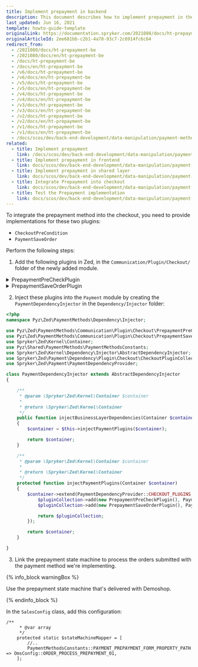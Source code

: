 ```yaml
---
title: Implement prepayment in backend
description: This document describes how to implement prepayment in the backend.
last_updated: Jun 16, 2021
template: howto-guide-template
originalLink: https://documentation.spryker.com/2021080/docs/ht-prepayment-be
originalArticleId: 2ee681bb-c2b1-4a78-93c7-2c6914fc6c64
redirect_from:
  - /2021080/docs/ht-prepayment-be
  - /2021080/docs/en/ht-prepayment-be
  - /docs/ht-prepayment-be
  - /docs/en/ht-prepayment-be
  - /v6/docs/ht-prepayment-be
  - /v6/docs/en/ht-prepayment-be
  - /v5/docs/ht-prepayment-be
  - /v5/docs/en/ht-prepayment-be
  - /v4/docs/ht-prepayment-be
  - /v4/docs/en/ht-prepayment-be
  - /v3/docs/ht-prepayment-be
  - /v3/docs/en/ht-prepayment-be
  - /v2/docs/ht-prepayment-be
  - /v2/docs/en/ht-prepayment-be
  - /v1/docs/ht-prepayment-be
  - /v1/docs/en/ht-prepayment-be
  - /docs/scos/dev/back-end-development/data-manipulation/payment-methods/prepayment/implementing-prepayment-in-back-end.html
related:
  - title: Implement prepayment
    link: /docs/scos/dev/back-end-development/data-manipulation/payment-methods/prepayment/implement-prepayment.html
  - title: Implement prepayment in frontend
    link: docs/scos/dev/back-end-development/data-manipulation/payment-methods/prepayment/implement-prepayment-in-frontend.html
  - title: Implement prepayment in shared layer
    link: docs/scos/dev/back-end-development/data-manipulation/payment-methods/prepayment/implement-prepayment-in-shared-layer.html
  - title: Integrate Prepayment into checkout
    link: docs/scos/dev/back-end-development/data-manipulation/payment-methods/prepayment/integrate-prepayment-into-checkout.html
  - title: Test the Prepayment implementation
    link: docs/scos/dev/back-end-development/data-manipulation/payment-methods/prepayment/test-the-prepayment-implementation.html
---
```


To integrate the prepayment method into the checkout, you need to provide implementations for these two plugins:

* `CheckoutPreCondition`
* `PaymentSaveOrder`

Perform the following steps:

1. Add the following plugins in Zed, in the `Communication/Plugin/Checkout/` folder of the newly added module.

<details>
<summary markdown='span'>PrepaymentPreCheckPlugin</summary>

```php
<?php

namespace Pyz\Zed\PaymentMethods\Communication\Plugin\Checkout;

use Generated\Shared\Transfer\CheckoutResponseTransfer;
use Generated\Shared\Transfer\QuoteTransfer;
use Spryker\Zed\Kernel\Communication\AbstractPlugin;
use Spryker\Zed\Payment\Dependency\Plugin\Checkout\CheckoutPreCheckPluginInterface;


class PrepaymentPreCheckPlugin extends AbstractPlugin implements CheckoutPreCheckPluginInterface
{

    /**
     * @param \Generated\Shared\Transfer\QuoteTransfer $quoteTransfer
     * @param \Generated\Shared\Transfer\CheckoutResponseTransfer $checkoutResponseTransfer
     *
     * @return \Generated\Shared\Transfer\CheckoutResponseTransfer
     */
    public function checkCondition(QuoteTransfer $quoteTransfer, CheckoutResponseTransfer $checkoutResponseTransfer)
    {
        return $checkoutResponseTransfer;
    }

}
```

</details>

<details>
<summary markdown='span'>PrepaymentSaveOrderPlugin</summary>

```php
<?php

namespace Pyz\Zed\PaymentMethods\Communication\Plugin\Checkout;

use Generated\Shared\Transfer\CheckoutResponseTransfer;
use Generated\Shared\Transfer\QuoteTransfer;
use Spryker\Zed\Kernel\Communication\AbstractPlugin;
use Spryker\Zed\Payment\Dependency\Plugin\Checkout\CheckoutSaveOrderPluginInterface;

class PrepaymentSaveOrderPlugin extends AbstractPlugin implements CheckoutSaveOrderPluginInterface
{

    /**
     * @param \Generated\Shared\Transfer\QuoteTransfer $quoteTransfer
     * @param \Generated\Shared\Transfer\CheckoutResponseTransfer $checkoutResponseTransfer
     *
     * @return void
     */
    public function saveOrder(QuoteTransfer $quoteTransfer, CheckoutResponseTransfer $checkoutResponseTransfer)
    {

    }
}
```

</details>

2. Inject these plugins into the `Payment` module by creating the `PaymentDependencyInjector` in the `Dependency/Injector` folder:

```php
<?php
namespace Pyz\Zed\PaymentMethods\Dependency\Injector;

use Pyz\Zed\PaymentMethods\Communication\Plugin\Checkout\PrepaymentPreCheckPlugin;
use Pyz\Zed\PaymentMethods\Communication\Plugin\Checkout\PrepaymentSaveOrderPlugin;
use Spryker\Zed\Kernel\Container;
use Pyz\Shared\PaymentMethods\PaymentMethodsConstants;
use Spryker\Zed\Kernel\Dependency\Injector\AbstractDependencyInjector;
use Spryker\Zed\Payment\Dependency\Plugin\Checkout\CheckoutPluginCollection;
use Spryker\Zed\Payment\PaymentDependencyProvider;

class PaymentDependencyInjector extends AbstractDependencyInjector
{

    /**
     * @param \Spryker\Zed\Kernel\Container $container
     *
     * @return \Spryker\Zed\Kernel\Container
     */
    public function injectBusinessLayerDependencies(Container $container)
    {
        $container = $this->injectPaymentPlugins($container);

        return $container;
    }

    /**
     * @param \Spryker\Zed\Kernel\Container $container
     *
     * @return \Spryker\Zed\Kernel\Container
     */
    protected function injectPaymentPlugins(Container $container)
    {
        $container->extend(PaymentDependencyProvider::CHECKOUT_PLUGINS, function (CheckoutPluginCollection $pluginCollection) {
            $pluginCollection->add(new PrepaymentPreCheckPlugin(), PaymentMethodsConstants::PROVIDER, PaymentDependencyProvider::CHECKOUT_PRE_CHECK_PLUGINS);
            $pluginCollection->add(new PrepaymentSaveOrderPlugin(), PaymentMethodsConstants::PROVIDER, PaymentDependencyProvider::CHECKOUT_ORDER_SAVER_PLUGINS);

            return $pluginCollection;
        });

        return $container;
    }

}
```


3. Link the prepayment state machine to process the orders submitted with the payment method we're implementing.

{% info_block warningBox %}

Use the prepayment state machine that's delivered with Demoshop.

{% endinfo_block %}

In the `SalesConfig` class, add this configuration:

```
/**
     * @var array
     */
    protected static $stateMachineMapper = [
        //..
        PaymentMethodsConstants::PAYMENT_PREPAYMENT_FORM_PROPERTY_PATH => OmsConfig::ORDER_PROCESS_PREPAYMENT_01,
    ];
```
